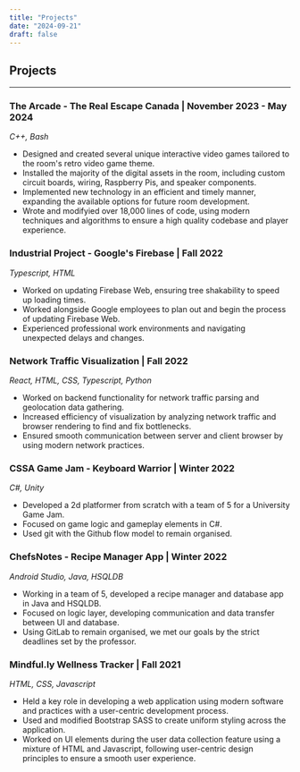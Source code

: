 ```yaml
---
title: "Projects"
date: "2024-09-21"
draft: false
---
```


## Projects
--- 

### The Arcade - The Real Escape Canada | November 2023 - May 2024
*C++, Bash*
- Designed and created several unique interactive video games tailored to the room's retro video game theme.
- Installed the majority of the digital assets in the room, including custom circuit boards, wiring, Raspberry Pis, and speaker components. 
- Implemented new technology in an efficient and timely manner, expanding the available options for future room development. 
- Wrote and modifyied over 18,000 lines of code, using modern techniques and algorithms to ensure a high quality codebase and player experience.

### Industrial Project - Google's Firebase | Fall 2022
*Typescript, HTML*
- Worked on updating Firebase Web, ensuring tree shakability to speed up loading times.
- Worked alongside Google employees to plan out and begin the process of updating Firebase Web.
- Experienced professional work environments and navigating unexpected delays and changes.

### Network Traffic Visualization | Fall 2022
*React, HTML, CSS, Typescript, Python*
- Worked on backend functionality for network traffic parsing and geolocation data gathering.
- Increased efficiency of visualization by analyzing network traffic and browser rendering to find and fix bottlenecks.
- Ensured smooth communication between server and client browser by using modern network practices.

### CSSA Game Jam - Keyboard Warrior | Winter 2022
*C#, Unity*
- Developed a 2d platformer from scratch with a team of 5 for a University Game Jam.
- Focused on game logic and gameplay elements in C#.
- Used git with the Github flow model to remain organised.

### ChefsNotes - Recipe Manager App | Winter 2022
*Android Studio, Java, HSQLDB*
- Working in a team of 5, developed a recipe manager and database app in Java and HSQLDB.
- Focused on logic layer, developing communication and data transfer between UI and database.
- Using GitLab to remain organised, we met our goals by the strict deadlines set by the professor.

### Mindful.ly Wellness Tracker | Fall 2021
*HTML, CSS, Javascript*
- Held a key role in developing a web application using modern software and practices with a user-centric development process.
- Used and modified Bootstrap SASS to create uniform styling across the application.
- Worked on UI elements during the user data collection feature using a mixture of HTML and Javascript, following user-centric design principles to ensure a smooth user experience.

